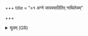 +++
title = "०१ अग्ने जायस्वादितिर् नाथितेयम्"

+++
<details><summary>मूलम् (GR)</summary>

अग्ने जायस्वादितिर् नाथितेयं  
ब्रह्मौदनं पचति पुत्रकामा ।  
सप्तऋषयो भूतकृतस् ते त्वा  
मन्थन्तु प्रजया सहेह ॥ +++(Bhatt. saha ॥)+++
</details>